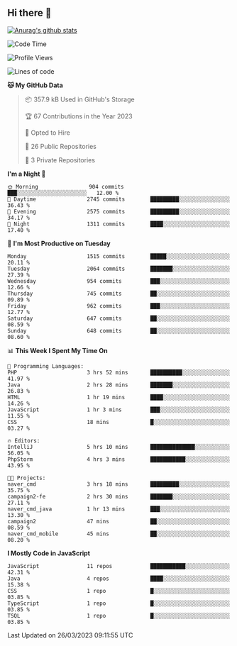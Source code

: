 ## Hi there 👋

[![Anurag's github stats](https://github-readme-stats.vercel.app/api?username=Songwonseok)](https://github.com/anuraghazra/github-readme-stats)



<!--START_SECTION:waka-->
![Code Time](http://img.shields.io/badge/Code%20Time-2%2C133%20hrs%2021%20mins-blue)

![Profile Views](http://img.shields.io/badge/Profile%20Views-1-blue)

![Lines of code](https://img.shields.io/badge/From%20Hello%20World%20I%27ve%20Written-35.0%20million%20lines%20of%20code-blue)

**🐱 My GitHub Data** 

> 📦 357.9 kB Used in GitHub's Storage 
 > 
> 🏆 67 Contributions in the Year 2023
 > 
> 💼 Opted to Hire
 > 
> 📜 26 Public Repositories 
 > 
> 🔑 3 Private Repositories 
 > 
**I'm a Night 🦉** 

```text
🌞 Morning                904 commits         ███░░░░░░░░░░░░░░░░░░░░░░   12.00 % 
🌆 Daytime                2745 commits        █████████░░░░░░░░░░░░░░░░   36.43 % 
🌃 Evening                2575 commits        █████████░░░░░░░░░░░░░░░░   34.17 % 
🌙 Night                  1311 commits        ████░░░░░░░░░░░░░░░░░░░░░   17.40 % 
```
📅 **I'm Most Productive on Tuesday** 

```text
Monday                   1515 commits        █████░░░░░░░░░░░░░░░░░░░░   20.11 % 
Tuesday                  2064 commits        ███████░░░░░░░░░░░░░░░░░░   27.39 % 
Wednesday                954 commits         ███░░░░░░░░░░░░░░░░░░░░░░   12.66 % 
Thursday                 745 commits         ██░░░░░░░░░░░░░░░░░░░░░░░   09.89 % 
Friday                   962 commits         ███░░░░░░░░░░░░░░░░░░░░░░   12.77 % 
Saturday                 647 commits         ██░░░░░░░░░░░░░░░░░░░░░░░   08.59 % 
Sunday                   648 commits         ██░░░░░░░░░░░░░░░░░░░░░░░   08.60 % 
```


📊 **This Week I Spent My Time On** 

```text
💬 Programming Languages: 
PHP                      3 hrs 52 mins       ██████████░░░░░░░░░░░░░░░   41.97 % 
Java                     2 hrs 28 mins       ███████░░░░░░░░░░░░░░░░░░   26.83 % 
HTML                     1 hr 19 mins        ████░░░░░░░░░░░░░░░░░░░░░   14.26 % 
JavaScript               1 hr 3 mins         ███░░░░░░░░░░░░░░░░░░░░░░   11.55 % 
CSS                      18 mins             █░░░░░░░░░░░░░░░░░░░░░░░░   03.27 % 

🔥 Editors: 
IntelliJ                 5 hrs 10 mins       ██████████████░░░░░░░░░░░   56.05 % 
PhpStorm                 4 hrs 3 mins        ███████████░░░░░░░░░░░░░░   43.95 % 

🐱‍💻 Projects: 
naver_cmd                3 hrs 18 mins       █████████░░░░░░░░░░░░░░░░   35.75 % 
campaign2-fe             2 hrs 30 mins       ███████░░░░░░░░░░░░░░░░░░   27.11 % 
naver_cmd_java           1 hr 13 mins        ███░░░░░░░░░░░░░░░░░░░░░░   13.30 % 
campaign2                47 mins             ██░░░░░░░░░░░░░░░░░░░░░░░   08.59 % 
naver_cmd_mobile         45 mins             ██░░░░░░░░░░░░░░░░░░░░░░░   08.20 % 
```

**I Mostly Code in JavaScript** 

```text
JavaScript               11 repos            ███████████░░░░░░░░░░░░░░   42.31 % 
Java                     4 repos             ████░░░░░░░░░░░░░░░░░░░░░   15.38 % 
CSS                      1 repo              █░░░░░░░░░░░░░░░░░░░░░░░░   03.85 % 
TypeScript               1 repo              █░░░░░░░░░░░░░░░░░░░░░░░░   03.85 % 
TSQL                     1 repo              █░░░░░░░░░░░░░░░░░░░░░░░░   03.85 % 
```




 Last Updated on 26/03/2023 09:11:55 UTC
<!--END_SECTION:waka-->
